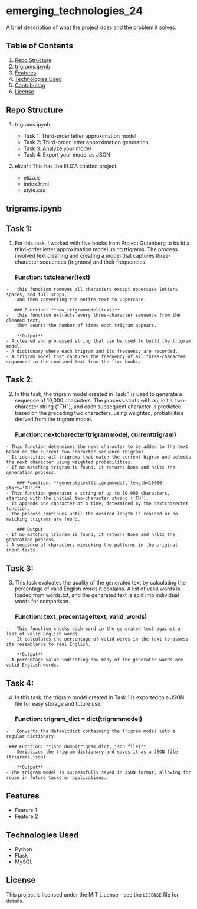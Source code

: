 # emerging_technologies_24

A brief description of what the project does and the problem it solves.

## Table of Contents
1. [Repo Structure](#Repo-Structure)
2. [trigrams.ipynb](#trigrams-ipynb)
3. [Features](#features)
4. [Technologies Used](#technologies-used)
5. [Contributing](#contributing)
6. [License](#license)

## Repo Structure

1. trigrams.ipynb
    - Task 1: Third-order letter approximation model
    - Task 2: Third-order letter approximation generation
    - Task 3. Analyze your model
    - Task 4: Export your model as JSON

2. eliza/ : This has the ELIZA chatbot project.
    - eliza.js
    - index.html
    - style.css

## trigrams.ipynb

## Task 1:
1.   For this task, I worked with five books from Project Gutenberg to build a third-order letter approximation model using trigrams.
    The process involved text cleaning and creating a model that captures three-character sequences (trigrams) and their frequencies.

       ### Function: **txtcleaner(text)**
    -   this function removes all characters except uppercase letters, spaces, and full stops,
        and then converting the entire text to uppercase.

       ### Function: **new_trigrammodel(text)**
    -   this function extracts every three-character sequence from the cleaned text,
        then counts the number of times each trigram appears.

        **Output**
    - A cleaned and processed string that can be used to build the trigram model.
    - A dictionary where each trigram and its frequency are recorded.
    - A trigram model that captures the frequency of all three-character sequences in the combined text from the five books.     

## Task 2:
2.   In this task, the trigram model created in Task 1 is used to generate a sequence of 10,000 characters. The process starts with an,
    initial two-character string ("TH"), and each subsequent character is predicted based on the preceding two characters, using weighted,
    probabilities derived from the trigram model.

       ### Function: **nextcharecter(trigrammodel, currenttrigram)**
    - This function determines the next character to be added to the text based on the current two-character sequence (bigram).
    - It identifies all trigrams that match the current bigram and selects the next character using weighted probabilities.
    - If no matching trigram is found, it returns None and halts the generation process.

        ### Function: **generatetext(trigrammodel, length=10000, start='TH')**
    - This function generates a string of up to 10,000 characters, starting with the initial two-character string ('TH').
    - It appends one character at a time, determined by the nextcharecter function.
    - The process continues until the desired length is reached or no matching trigrams are found.

        ### Output
    - If no matching trigram is found, it returns None and halts the generation process.
    - A sequence of characters mimicking the patterns in the original input texts.
     

## Task 3:
3.   This task evaluates the quality of the generated text by calculating the percentage of valid English words it contains.
    A list of valid words is loaded from words.txt, and the generated text is split into individual words for comparison.

       ### Function: **text_precentage(text, valid_words)**
    -   This function checks each word in the generated text against a list of valid English words.
    -   It calculates the percentage of valid words in the text to assess its resemblance to real English.

        **Output**
    - A percentage value indicating how many of the generated words are valid English words.

## Task 4:
4.   In this task, the trigram model created in Task 1 is exported to a JSON file for easy storage and future use.

       ### Function: **trigram_dict = dict(trigrammodel)**
    -   Converts the defaultdict containing the trigram model into a regular dictionary.

     ### Function: **json.dump(trigram_dict, json_file)**
    -   Serializes the trigram dictionary and saves it as a JSON file (trigrams.json)

        **Output**
    - The trigram model is successfully saved in JSON format, allowing for reuse in future tasks or applications.


## Features

- Feature 1
- Feature 2

## Technologies Used

- Python
- Flask
- MySQL

## License

This project is licensed under the MIT License - see the `LICENSE` file for details.
